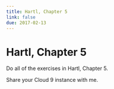 ```yaml
---
title: Hartl, Chapter 5
link: false
due: 2017-02-13
---
```

Hartl, Chapter 5
================

Do all of the exercises in Hartl, Chapter 5. 

Share your Cloud 9 instance with me.

